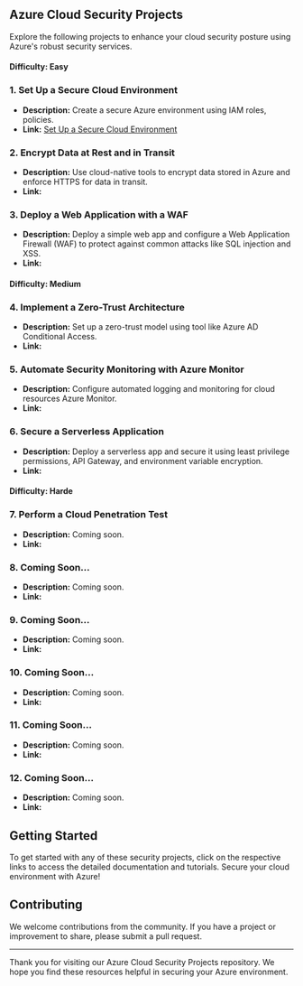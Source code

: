 ## Azure Cloud Security Projects

Explore the following projects to enhance your cloud security posture using Azure's robust security services.

#### Difficulty: Easy

### 1. **Set Up a Secure Cloud Environment**
- **Description:** Create a secure Azure environment using IAM roles, policies.
- **Link:** [Set Up a Secure Cloud Environment](./Azure-Project_1.md)

### 2. **Encrypt Data at Rest and in Transit**
- **Description:** Use cloud-native tools to encrypt data stored in Azure and enforce HTTPS for data in transit.
- **Link:** []()

### 3. **Deploy a Web Application with a WAF**
- **Description:** Deploy a simple web app and configure a Web Application Firewall (WAF) to protect against common attacks like SQL injection and XSS.
- **Link:** []()

#### Difficulty: Medium

### 4. **Implement a Zero-Trust Architecture**
- **Description:** Set up a zero-trust model using tool like Azure AD Conditional Access.
- **Link:** []()

### 5. **Automate Security Monitoring with Azure Monitor**
- **Description:** Configure automated logging and monitoring for cloud resources Azure Monitor.
- **Link:** []()

### 6. **Secure a Serverless Application**
- **Description:** Deploy a serverless app and secure it using least privilege permissions, API Gateway, and environment variable encryption.
- **Link:** []()

#### Difficulty: Harde

### 7. **Perform a Cloud Penetration Test**
- **Description:** Coming soon.
- **Link:** []()

### 8. **Coming Soon...**
- **Description:** Coming soon.
- **Link:** []()

### 9. **Coming Soon...**
- **Description:** Coming soon.
- **Link:** []()

### 10. **Coming Soon...**
- **Description:** Coming soon.
- **Link:** []()

### 11. **Coming Soon...**
- **Description:** Coming soon.
- **Link:** []()

### 12. **Coming Soon...**
- **Description:** Coming soon.
- **Link:** []()

## Getting Started

To get started with any of these security projects, click on the respective links to access the detailed documentation and tutorials. Secure your cloud environment with Azure!

## Contributing

We welcome contributions from the community. If you have a project or improvement to share, please submit a pull request.

---

Thank you for visiting our Azure Cloud Security Projects repository. We hope you find these resources helpful in securing your Azure environment.